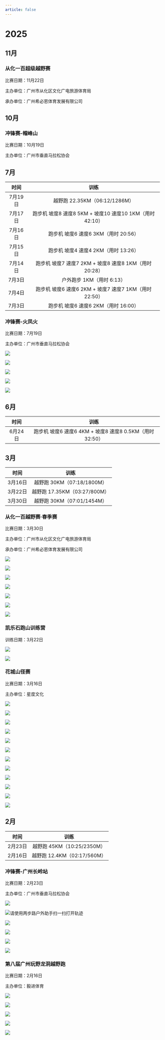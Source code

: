```yaml
---
article: false
---
```


# 2025

## 11月

### 从化一百超级越野赛

比赛日期：11月22日

主办单位：广州市从化区文化广电旅游体育局

承办单位：广州希必恩体育发展有限公司

## 10月

### 冲锋赛-帽峰山

比赛日期：10月19日

主办单位：广州市垂直马拉松协会

## 7月

|  时间   |                    训练                     |
|:-----:|:-----------------------------------------:|
| 7月19日 |         越野跑 22.35KM（06:12/1286M）          |
| 7月17日 | 跑步机 坡度8 速度8 5KM + 坡度10 速度10 1KM（用时 42:10） |
| 7月16日 |         跑步机 坡度6 速度6 3KM（用时 20:56）         |
| 7月15日 |         跑步机 坡度4 速度4 2KM（用时 13:26）         |
| 7月14日 |  跑步机 坡度7 速度7 2KM + 坡度8 速度8 1KM（用时 20:28）  |
| 7月3日  |             户外跑步 1KM（用时 6:13）             |
| 7月4日  |  跑步机 坡度6 速度6 2KM + 坡度7 速度7 1KM（用时 22:50）  |
| 7月3日  |         跑步机 坡度6 速度6 2KM（用时 16:00）         |

### 冲锋赛-火凤火

比赛日期：7月19日

主办单位：广州市垂直马拉松协会

![](https://img.sherry4869.com/blog/life/healthy/running/2025/34.PNG)

![](https://img.sherry4869.com/blog/life/healthy/running/2025/37.PNG)

![](https://img.sherry4869.com/blog/life/healthy/running/2025/33.JPEG)

![](https://img.sherry4869.com/blog/life/healthy/running/2025/36.PNG)

![](https://img.sherry4869.com/blog/life/healthy/running/2025/35.PNG)

## 6月

|  时间   |                      训练                       |
|:-----:|:---------------------------------------------:|
| 6月24日 |   跑步机 坡度6 速度6 4KM + 坡度8 速度8 0.5KM（用时 32:50）   |

## 3月

|  时间   |           训练            |
|:-----:|:-----------------------:|
| 3月16日 |  越野跑 30KM（07:18/1800M）  |
| 3月22日 | 越野跑 17.35KM（03:27/800M） |
| 3月30日 |  越野跑 30KM（07:01/1454M）  |

### 从化一百越野赛·春季赛

比赛日期：3月30日

主办单位：广州市从化区文化广电旅游体育局

承办单位：广州希必恩体育发展有限公司

![](https://img.sherry4869.com/blog/life/healthy/running/2025/24.PNG)

![](https://img.sherry4869.com/blog/life/healthy/running/2025/25.JPEG)

![](https://img.sherry4869.com/blog/life/healthy/running/2025/26.JPEG)

![](https://img.sherry4869.com/blog/life/healthy/running/2025/27.JPEG)

![](https://img.sherry4869.com/blog/life/healthy/running/2025/28.JPEG)

![](https://img.sherry4869.com/blog/life/healthy/running/2025/29.PNG)

![](https://img.sherry4869.com/blog/life/healthy/running/2025/30.JPEG)

### 凯乐石跑山训练营

训练日期：3月22日

![](https://img.sherry4869.com/blog/life/healthy/running/2025/31.JPEG)

![](https://img.sherry4869.com/blog/life/healthy/running/2025/32.PNG)

### 花城山径赛

比赛日期：3月16日

主办单位：星度文化

![](https://img.sherry4869.com/blog/life/healthy/running/2025/12.JPG)

![](https://img.sherry4869.com/blog/life/healthy/running/2025/13.JPG)

![](https://img.sherry4869.com/blog/life/healthy/running/2025/14.JPEG)

![](https://img.sherry4869.com/blog/life/healthy/running/2025/15.JPEG)

![](https://img.sherry4869.com/blog/life/healthy/running/2025/16.JPEG)

![](https://img.sherry4869.com/blog/life/healthy/running/2025/17.JPEG)

![](https://img.sherry4869.com/blog/life/healthy/running/2025/18.JPEG)

![](https://img.sherry4869.com/blog/life/healthy/running/2025/19.jpg)

![](https://img.sherry4869.com/blog/life/healthy/running/2025/20.JPEG)

![](https://img.sherry4869.com/blog/life/healthy/running/2025/21.JPEG)

![](https://img.sherry4869.com/blog/life/healthy/running/2025/22.PNG)

![](https://img.sherry4869.com/blog/life/healthy/running/2025/23.JPG)

## 2月

|  时间   |           训练           |
|:-----:|:----------------------:|
| 2月23日 | 越野跑 45KM（10:25/2350M）  |
| 2月16日 | 越野跑 12.4KM（02:17/560M） |

### 冲锋赛-广州长岭站

比赛日期：2月23日

主办单位：广州市垂直马拉松协会

![](https://img.sherry4869.com/blog/life/healthy/running/2025/9.PNG)

![请使用两步路户外助手扫一扫打开轨迹](https://img.sherry4869.com/blog/life/healthy/running/2025/10.PNG)

![](https://img.sherry4869.com/blog/life/healthy/running/2025/5.JPEG)

![](https://img.sherry4869.com/blog/life/healthy/running/2025/6.JPEG)

![](https://img.sherry4869.com/blog/life/healthy/running/2025/7.PNG)

![](https://img.sherry4869.com/blog/life/healthy/running/2025/8.PNG)

### 第八届广州玩野龙洞越野跑

比赛日期：2月16日

主办单位：毅进体育

![](https://img.sherry4869.com/blog/life/healthy/running/2025/11.JPEG)

![](https://img.sherry4869.com/blog/life/healthy/running/2025/4.JPEG)

![](https://img.sherry4869.com/blog/life/healthy/running/2025/3.JPEG)

![](https://img.sherry4869.com/blog/life/healthy/running/2025/2.PNG)

![](https://img.sherry4869.com/blog/life/healthy/running/2025/1.JPEG)